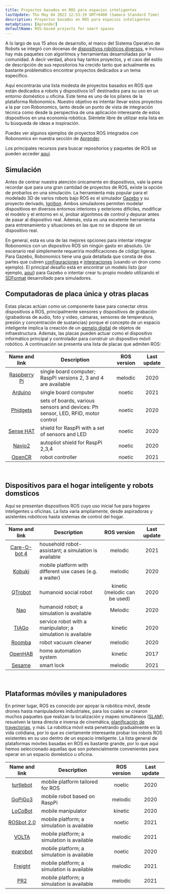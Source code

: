 ```yaml
---
title: Proyectos basados en ROS para espacios inteligentes
lastUpdate: Thu May 04 2023 12:53:19 GMT+0400 (Samara Standard Time)
description: Proyectos basados en ROS para espacios inteligentes
metaOptions: [Aprender]
defaultName: ROS-based projects for smart spaces
---
```


A lo largo de sus 15 años de desarrollo, el marco del Sistema Operativo de Robots se integró con docenas de [dispositivos robóticos diversos](https://robots.ros.org/), e incluso hay más paquetes con algoritmos y herramientas desarrolladas por la comunidad. A decir verdad, ahora hay tantos proyectos, y el caos del estilo de descripción de sus repositorios ha crecido tanto que actualmente es bastante problemático encontrar proyectos dedicados a un tema específico. 

Aquí encontrarás una lista modesta de proyectos basados en ROS que están dedicados a robots y dispositivos IoT destinados para su uso en un entorno doméstico u oficina. Este tema es uno de los pilares de la plataforma Robonomics. Nuestro objetivo es intentar llevar estos proyectos a la par con Robonomics, tanto desde un punto de vista de integración técnica como desde la perspectiva de una aplicación interesante de estos dispositivos en una economía robótica. Siéntete libre de utilizar esta lista en tu búsqueda de ideas e inspiración.

Puedes ver algunos ejemplos de proyectos ROS integrados con Robonomics en nuestra sección de [Aprender](/learn).

<!-- En este momento (**Abril 2021**), Robonomics está orientado hacia las versiones de ROS **Melodic** y **Noetic**. Las versiones anteriores también pueden funcionar, pero puede ser necesario realizar trabajo adicional de integración. En el futuro, se añadirá soporte para la versión 2 de ROS. -->

Los principales recursos para buscar repositorios y paquetes de ROS se pueden acceder [aquí](https://index.ros.org/).

## Simulación

Antes de centrar nuestra atención únicamente en dispositivos, vale la pena recordar que para una gran cantidad de proyectos de ROS, existe la opción de probarlos en una simulación. La herramienta más popular para el modelado 3D de varios robots bajo ROS es el simulador [Gazebo](http://gazebosim.org/) y su proyecto derivado, [Ignition](https://index.ros.org/r/ros_ign/). Ambos simuladores permiten modelar dispositivos en diversos entornos interiores y exteriores difíciles, modificar el modelo y el entorno en sí, probar algoritmos de control y depurar antes de pasar al dispositivo real. Además, esta es una excelente herramienta para entrenamiento y situaciones en las que no se dispone de un dispositivo real.

En general, esta es una de las mejores opciones para intentar integrar Robonomics con un dispositivo ROS sin ningún gasto en absoluto. Un escenario real simplemente requeriría modificaciones de código ligeras. Para Gazebo, Robonomics tiene una guía detallada que consta de dos partes que cubren [configuraciones](https://wiki.robonomics.network/docs/en/connect-any-ros-compatible-robot-under-robonomics-parachain-control-1/) e [integraciones](https://wiki.robonomics.network/docs/en/connect-any-ros-compatible-robot-under-robonomics-parachain-control-2/) (usando un dron como ejemplo). El principal desafío está en encontrar un modelo listo (por ejemplo, [aquí](https://github.com/osrf/gazebo_models)) para Gazebo o intentar crear tu propio modelo utilizando el [SDFormat](http://sdformat.org/) desarrollado para simuladores. 

## Computadoras de placa única y otras placas

Estas placas actúan como un componente base para conectar otros dispositivos a ROS, principalmente sensores y dispositivos de grabación (grabadoras de audio, foto y video, cámaras, sensores de temperatura, presión y concentración de sustancias) porque el concepto de un espacio inteligente implica la creación de un [gemelo digital](https://gateway.pinata.cloud/ipfs/QmNNdLG3vuTsJtZtNByWaDTKRYPcBZSZcsJ1FY6rTYCixQ/Robonomics_keypoint_March_2021.pdf) de objetos de infraestructura. Además, las placas pueden actuar como el dispositivo informático principal y controlador para construir un dispositivo móvil robótico. A continuación se presenta una lista de placas que admiten ROS:

| Name and link                                                                                         |                                    Description                                  | ROS version | Last update |
|:-----------------------------------------------------------------------------------------------------:|---------------------------------------------------------------------------------|:-----------:|:-----------:|
|  [Raspberry Pi](http://wiki.ros.org/ROSberryPi/Installing%20ROS%20Melodic%20on%20the%20Raspberry%20Pi)| single board computer; RaspPi versions 2, 3 and 4 are available                 |   melodic   |     2020    |
|    [Arduino](http://wiki.ros.org/rosserial_arduino)                                                   | single board computer                                                           |    noetic   |     2021    |
|    [Phidgets](http://wiki.ros.org/phidgets)                                                           | sets of boards, various sensors and devices: Ph sensor, LED, RFID, motor control|    noetic   |     2020    |
|   [Sense HAT](https://wiki.ros.org/sensehat_ros)                                                      | shield for RaspPi with a set of sensors and LED                                 |    noetic   |     2020    |
|     [Navio2](https://navio2.emlid.com/)                                                               | autopliot shield for RaspPi 2,3,4                                               |    noetic   |     2020    |
|     [OpenCR](http://wiki.ros.org/opencr)                                                              | robot controller                                                                |    noetic   |     2021    |

<br/>

## Dispositivos para el hogar inteligente y robots domsticos

Aquí se presentan dispositivos ROS cuyo uso inicial fue para hogares inteligentes u oficinas. La lista varía ampliamente, desde aspiradoras y asistentes robóticos hasta sistemas de control del hogar.

| Name and link                                             | Description                                                 |          ROS version          | Last update |
|:---------------------------------------------------------:|-------------------------------------------------------------|:-----------------------------:|:-----------:|
|  [Care-O-bot 4](http://wiki.ros.org/care-o-bot)           | household robot-assistant; a simulation is available        |            melodic            |     2021    |
|     [Kobuki](http://wiki.ros.org/kobuki)                  | mobile platform with different use cases (e.g. a waiter)    |            melodic            |     2020    |
|    [QTrobot](http://wiki.ros.org/Robots/qtrobot)          | humanoid social robot                                       | kinetic (melodic can be used) |     2020    |
|      [Nao](http://wiki.ros.org/nao)                       | humanoid robot; a simulation is available                   |            Melodic            |     2020    |
|     [TIAGo](http://wiki.ros.org/Robots/TIAGo)             | service robot with a manipulator; a simulation is available |            kinetic            |     2020    |
|     [Roomba](https://github.com/AutonomyLab/create_robot) | robot vacuum cleaner                                        |            melodic            |     2020    |
|    [OpenHAB](http://wiki.ros.org/iot_bridge)              | home automation system                                      |            kinetic            |     2017    |
|     [Sesame](https://index.ros.org/p/sesame_ros/)         | smart lock                                                  |            melodic            |     2021    |

<br/>

## Plataformas móviles y manipuladores

En primer lugar, ROS es conocido por apoyar la robótica móvil, desde drones hasta manipuladores industriales, para los cuales se crearon muchos paquetes que realizan la localización y mapeo simultáneos ([SLAM](http://wiki.ros.org/rtabmap_ros)), resuelven la tarea directa e inversa de cinemática, [planificación de trayectorias](https://moveit.ros.org/), y más. La robótica móvil está penetrando gradualmente en la vida cotidiana, por lo que es ciertamente interesante probar los robots ROS existentes en su uso dentro de un espacio inteligente. La lista general de plataformas móviles basadas en ROS es bastante grande, por lo que aquí hemos seleccionado aquellas que son potencialmente convenientes para operar en un espacio doméstico u oficina. 

| Name and link                                             | Description                                | ROS version | Last update |
|:---------------------------------------------------------:|--------------------------------------------|:-----------:|:-----------:|
|   [turtlebot](http://wiki.ros.org/turtlebot3)             | mobile platform tailored for ROS           |    noetic   |     2020    |
|    [GoPiGo3](http://wiki.ros.org/Robots/gopigo3)          | mobile robot based on RaspPi               |   melodic   |     2020    |
|    [LoCoBot](http://wiki.ros.org/locobot)                 | mobile manipulator                         |   kinetic   |     2020    |
|   [ROSbot 2.0](http://wiki.ros.org/Robots/ROSbot-2.0)     | mobile platform; a simulation is available |    noetic   |     2021    |
|     [VOLTA](http://wiki.ros.org/Robots/Volta)             | mobile platform; a simulation is available |   melodic   |     2021    |
|    [evarobot](http://wiki.ros.org/Robots/evarobot)        | mobile platform; a simulation is available |    noetic   |     2020    |
|    [Freight](http://wiki.ros.org/Robots/freight)          | mobile platform; a simulation is available |   melodic   |     2021    |
|      [PR2](http://wiki.ros.org/Robots/PR2)                | mobile platform; a simulation is available |   melodic   |     2021    |